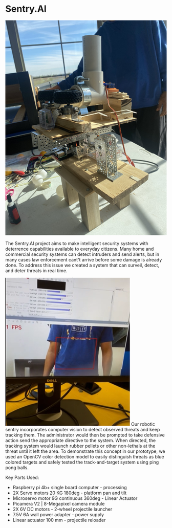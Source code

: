 # Sentry.AI
![image1](images/IMG_1129.jpeg)


The Sentry.AI project aims to make intelligent security systems with deterrence capabilities available to everyday citizens.
Many home and commercial security systems can detect intruders and send alerts, but in many cases law enforcement cant't arrive before some damage is already done. To address this issue we created a system that can surveil, detect, and deter threats in real time.

![image2](images/sentrysights.png)
Our robotic sentry incorporates computer vision to detect observed threats and keep tracking them. The administrator would then be prompted to take defensive action send the appropriate directive to the system. When directed, the tracking system would launch rubber pellets or other non-lethals at the threat until it left the area. To demonstrate this concept in our prototype, we used an OpenCV color detection model to easily distinguish threats as blue colored targets and safely tested the track-and-target system using ping pong balls. 


Key Parts Used: 

- Raspberry pi 4b+ single board computer - processing
- 2X Servo motors 20 KG 180deg - platform pan and tilt
- Microservo motor 9G continuous 360deg - Linear Actuator  
- Picamera V2 | 8-Megapixel camera module
- 2X 6V DC motors - 2-wheel projectile launcher
- 7.5V 6A wall power adapter - power supply
- Linear actuator 100 mm - projectile reloader

